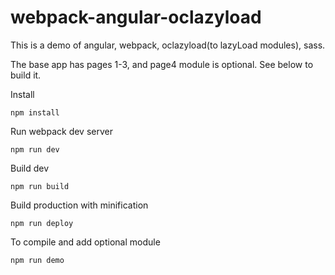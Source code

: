# webpack-angular-oclazyload

This is a demo of angular, webpack, oclazyload(to lazyLoad modules), sass.

The base app has pages 1-3, and page4 module is optional.  See below to build it.

Install

```
npm install
```

Run webpack dev server

```
npm run dev
```

Build dev

```
npm run build
```

Build production with minification

```
npm run deploy
```

To compile and add optional module
```
npm run demo

```
